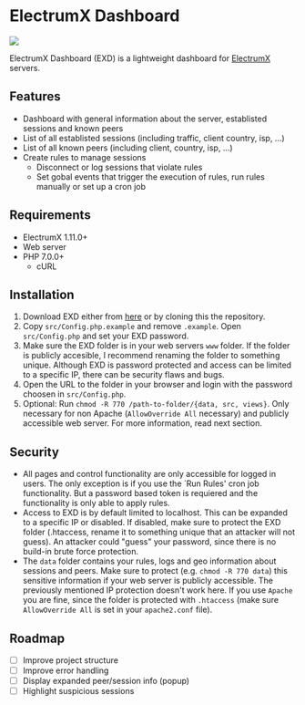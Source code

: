 # ElectrumX Dashboard

![](https://i.imgur.com/TU8tpXK.png)

ElectrumX Dashboard (EXD) is a lightweight dashboard for [ElectrumX](https://github.com/spesmilo/electrumx) servers.

## Features

- Dashboard with general information about the server, establisted sessions and known peers
- List of all establisted sessions (including traffic, client country, isp, ...)
- List of all known peers (including client, country, isp, ...)
- Create rules to manage sessions
  - Disconnect or log sessions that violate rules
  - Set gobal events that trigger the execution of rules, run rules manually or set up a cron job

## Requirements

- ElectrumX 1.11.0+
- Web server
- PHP 7.0.0+
  - cURL

## Installation

1. Download EXD either from [here](https://github.com/mirobit/electrumx-dashboard/releases) or by cloning this the repository.
2. Copy `src/Config.php.example` and remove `.example`. Open `src/Config.php` and set your EXD password.
3. Make sure the EXD folder is in your web servers `www` folder. If the folder is publicly accesible, I recommend renaming the folder to something unique. Although EXD is password protected and access can be limited to a specific IP, there can be security flaws and bugs.
4. Open the URL to the folder in your browser and login with the password choosen in `src/Config.php`.
5. Optional: Run `chmod -R 770 /path-to-folder/{data, src, views}`. Only necessary for non Apache (`AllowOverride All` necessary) and publicly accessible web server. For more information, read next section.

## Security

- All pages and control functionality are only accessible for logged in users. The only exception is if you use the `Run Rules' cron job functionality. But a password based token is requiered
  and the functionality is only able to apply rules.
- Access to EXD is by default limited to localhost. This can be expanded to a specific IP or disabled. If disabled, make sure to protect the EXD folder (.htaccess, rename it to something unique
  that an attacker will not guess). An attacker could "guess" your password, since there is no build-in brute force protection.
- The `data` folder contains your rules, logs and geo information about sessions and peers. Make sure to protect (e.g. `chmod -R 770 data`) this sensitive information if your web server is publicly accessible. The previously mentioned IP protection doesn't work here. If you use `Apache` you are fine, since the folder is protected with `.htaccess` (make sure `AllowOverride All` is set in your `apache2.conf` file).

## Roadmap

- [ ] Improve project structure
- [ ] Improve error handling
- [ ] Display expanded peer/session info (popup)
- [ ] Highlight suspicious sessions
